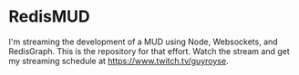 # RedisMUD

I'm streaming the development of a MUD using Node, Websockets, and RedisGraph. This is the repository for that effort. Watch the stream and get my streaming schedule at https://www.twitch.tv/guyroyse.
